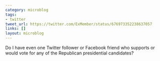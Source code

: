 ```yaml
---
category: microblog
tags:
- twitter
tweet_url: https://twitter.com/ExMember/status/676973352238637057
links: []
layout: microblog
---
```

Do I have even one Twitter follower or Facebook friend who supports or would vote for any of the Republican presidential candidates?
